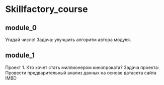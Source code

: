 # Skillfactory_course

## module_0
  Угадай число!
  Задача: улучшить алгоритм автора модуля.

## module_1
  Проект 1. Кто хочет стать миллионером кинопроката?
  Задача проекта: Провести предварительный анализ данных на основе датасета сайта IMBD
